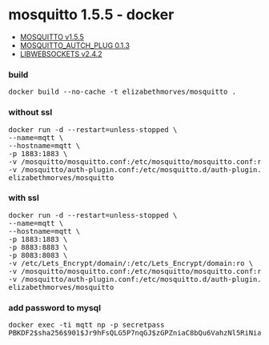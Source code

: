 mosquitto 1.5.5 - docker
========================

* [MOSQUITTO v1.5.5](https://github.com/eclipse/mosquitto.git)
* [MOSQUITTO_AUTCH_PLUG 0.1.3](https://github.com/jpmens/mosquitto-auth-plug.git)
* [LIBWEBSOCKETS v2.4.2](https://github.com/warmcat/libwebsockets.git)

### build
<pre>
docker build --no-cache -t elizabethmorves/mosquitto .
</pre>

### without ssl
<pre>
docker run -d --restart=unless-stopped \
--name=mqtt \
--hostname=mqtt \
-p 1883:1883 \
-v /mosquitto/mosquitto.conf:/etc/mosquitto/mosquitto.conf:ro \
-v /mosquitto/auth-plugin.conf:/etc/mosquitto.d/auth-plugin.conf:ro \
elizabethmorves/mosquitto
</pre>

### with ssl 
<pre>
docker run -d --restart=unless-stopped \
--name=mqtt \
--hostname=mqtt \
-p 1883:1883 \
-p 8883:8883 \
-p 8083:8083 \
-v /etc/Lets_Encrypt/domain/:/etc/Lets_Encrypt/domain:ro \
-v /mosquitto/mosquitto.conf:/etc/mosquitto/mosquitto.conf:ro \
-v /mosquitto/auth-plugin.conf:/etc/mosquitto.d/auth-plugin.conf:ro \
elizabethmorves/mosquitto
</pre>

### add password to mysql
<pre>
docker exec -ti mqtt np -p secretpass
PBKDF2$sha256$901$Jr9hFsQLG5P7nqGJ$zGPZniaC8bQu6VahzNl5RiNiafPXHMqU
</pre>

